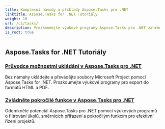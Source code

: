 ```yaml
---
title: Komplexní návody a příklady Aspose.Tasks pro .NET
linktitle: Aspose.Tasks for .NET Tutoriály
weight: 10
url: /cs/tasks/
description: Prozkoumejte výukové programy Aspose.Tasks pro .NET zahrnující možnosti ukládání, kalendář a plánování, správu projektů a další. Zvyšte své dovednosti projektového řízení.
is_root: true
---
```

## Aspose.Tasks for .NET Tutoriály
### [Průvodce možnostmi ukládání v Aspose.Tasks pro .NET](./guide-to-saving-options/)
Bez námahy ukládejte a převádějte soubory Microsoft Project pomocí Aspose.Tasks for .NET. Prozkoumejte výukové programy pro export do formátů HTML a PDF.
### [Zvládněte pokročilé funkce v Aspose.Tasks pro .NET](./master-advanced-features/)
Odemkněte potenciál Aspose.Tasks pro .NET pomocí výukových programů o filtrování úkolů, směrnicích přiřazení a pokročilým funkcím pro efektivní řízení projektů.